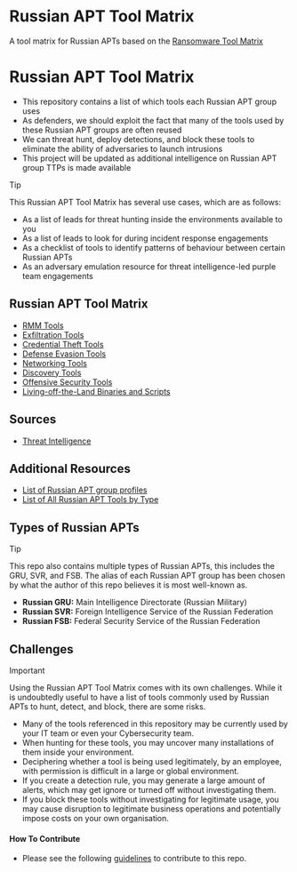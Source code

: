# Russian APT Tool Matrix
A tool matrix for Russian APTs based on the [Ransomware Tool Matrix](https://github.com/BushidoUK/Ransomware-Tool-Matrix/)

# Russian APT Tool Matrix
- This repository contains a list of which tools each Russian APT group uses
- As defenders, we should exploit the fact that many of the tools used by these Russian APT groups are often reused
- We can threat hunt, deploy detections, and block these tools to eliminate the ability of adversaries to launch intrusions
- This project will be updated as additional intelligence on Russian APT group TTPs is made available

> [!TIP]
>  This Russian APT Tool Matrix has several use cases, which are as follows:
> - As a list of leads for threat hunting inside the environments available to you
> - As a list of leads to look for during incident response engagements
> - As a checklist of tools to identify patterns of behaviour between certain Russian APTs
> - As an adversary emulation resource for threat intelligence-led purple team engagements

## Russian APT Tool Matrix
- [RMM Tools](https://github.com/BushidoUK/Russian-APT-Tool-Matrix/blob/main/Tools/RMM-Tools.md)
- [Exfiltration Tools](https://github.com/BushidoUK/Russian-APT-Tool-Matrix/blob/main/Tools/Exfiltration.md)
- [Credential Theft Tools](https://github.com/BushidoUK/Russian-APT-Tool-Matrix/blob/main/Tools/CredentialTheft.md)
- [Defense Evasion Tools](https://github.com/BushidoUK/Russian-APT-Tool-Matrix/blob/main/Tools/DefenseEvasion.md)
- [Networking Tools](https://github.com/BushidoUK/Russian-APT-Tool-Matrix/blob/main/Tools/Networking.md)
- [Discovery Tools](https://github.com/BushidoUK/Russian-APT-Tool-Matrix/blob/main/Tools/Discovery.md)
- [Offensive Security Tools](https://github.com/BushidoUK/Russian-APT-Tool-Matrix/blob/main/Tools/Offsec.md)
- [Living-off-the-Land Binaries and Scripts](https://github.com/BushidoUK/Russian-APT-Tool-Matrix/blob/main/Tools/LOLBAS.md)

## Sources
- [Threat Intelligence](https://github.com/BushidoUK/Russian-APT-Tool-Matrix/blob/main/Other/ThreatIntelligence.md)

## Additional Resources
- [List of Russian APT group profiles](https://github.com/BushidoUK/Russian-APT-Tool-Matrix/tree/main/GroupProfiles)
- [List of All Russian APT Tools by Type](https://github.com/BushidoUK/Russian-APT-Tool-Matrix/blob/main/Tools/AllToolsRU.csv)

## Types of Russian APTs
> [!TIP]
> This repo also contains multiple types of Russian APTs, this includes the GRU, SVR, and FSB. The alias of each Russian APT group has been chosen by what the author of this repo believes it is most well-known as.
> - **Russian GRU:** Main Intelligence Directorate (Russian Military)
> - **Russian SVR:** Foreign Intelligence Service of the Russian Federation
> - **Russian FSB:** Federal Security Service of the Russian Federation

## Challenges
> [!IMPORTANT]
> Using the Russian APT Tool Matrix comes with its own challenges. While it is undoubtedly useful to have a list of tools commonly used by Russian APTs to hunt, detect, and block, there are some risks.
> - Many of the tools referenced in this repository may be currently used by your IT team or even your Cybersecurity team.
> - When hunting for these tools, you may uncover many installations of them inside your environment.
> - Deciphering whether a tool is being used legitimately, by an employee, with permission is difficult in a large or global environment.
> - If you create a detection rule, you may generate a large amount of alerts, which may get ignore or turned off without investigating them.
> - If you block these tools without investigating for legitimate usage, you may cause disruption to legitimate business operations and potentially impose costs on your own organisation.

#### How To Contribute
- Please see the following [guidelines](https://github.com/BushidoUK/Russian-APT-Tool-Matrix/blob/main/Other/HowToContribute.md) to contribute to this repo.

